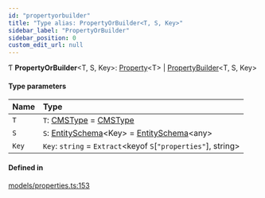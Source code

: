 ```yaml
---
id: "propertyorbuilder"
title: "Type alias: PropertyOrBuilder<T, S, Key>"
sidebar_label: "PropertyOrBuilder"
sidebar_position: 0
custom_edit_url: null
---
```


Ƭ **PropertyOrBuilder**<T, S, Key\>: [Property](property.md)<T\> \| [PropertyBuilder](propertybuilder.md)<T, S, Key\>

#### Type parameters

| Name | Type |
| :------ | :------ |
| `T` | `T`: [CMSType](cmstype.md) = [CMSType](cmstype.md) |
| `S` | `S`: [EntitySchema](../interfaces/entityschema.md)<Key\> = [EntitySchema](../interfaces/entityschema.md)<any\> |
| `Key` | `Key`: `string` = `Extract`<keyof `S`[``"properties"``], string\> |

#### Defined in

[models/properties.ts:153](https://github.com/Camberi/firecms/blob/b1328ad/src/models/properties.ts#L153)
